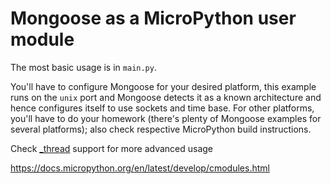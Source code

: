 # Mongoose as a MicroPython user module

The most basic usage is in `main.py`.

You'll have to configure Mongoose for your desired platform, this example runs on the `unix` port and Mongoose detects it as a known architecture and hence configures itself to use sockets and time base. For other platforms, you'll have to do your homework (there's plenty of Mongoose examples for several platforms); also check respective MicroPython build instructions.

Check [_thread](https://docs.micropython.org/en/latest/library/_thread.html) support for more advanced usage

https://docs.micropython.org/en/latest/develop/cmodules.html
